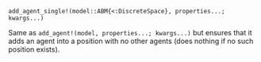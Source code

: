 ```
add_agent_single!(model::ABM{<:DiscreteSpace}, properties...; kwargs...)
```

Same as `add_agent!(model, properties...; kwargs...)` but ensures that it adds an agent into a position with no other agents (does nothing if no such position exists).
